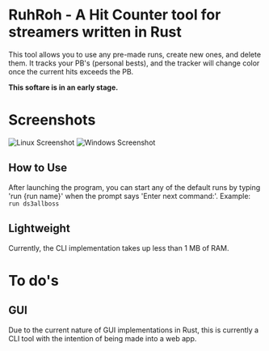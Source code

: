# RuhRoh - A Hit Counter tool for streamers written in Rust

This tool allows you to use any pre-made runs, create new ones, and delete them. It tracks your PB's (personal bests), and the tracker will change color once the current hits exceeds the PB.

**This softare is in an early stage.**

# Screenshots


![Linux Screenshot](https://i.imgur.com/hfQqgCf.png) ![Windows Screenshot](https://i.imgur.com/U2CEfz0.png)


## How to Use

After launching the program, you can start any of the default runs by typing 'run {run name}' when the prompt says 'Enter next command:'. Example: `run ds3allboss`

## Lightweight
Currently, the CLI implementation takes up less than 1 MB of RAM. 

# To do's
## GUI

Due to the current nature of GUI implementations in Rust, this is currently a CLI tool with the intention of being made into a web app.

